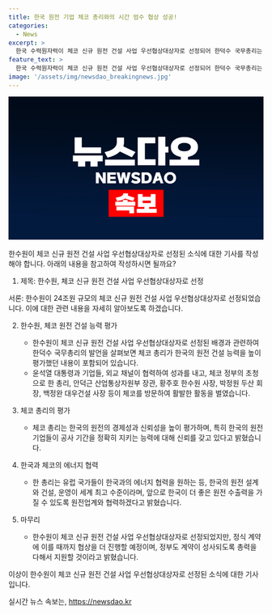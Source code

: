 ```yaml
---
title: 한국 원전 기업 체코 총리와의 시간 엄수 협상 성공!
categories:
  - News
excerpt: >
  한국 수력원자력이 체코 신규 원전 건설 사업 우선협상대상자로 선정되어 한덕수 국무총리는 한국의 원전 건설 능력이 높이 평가되고 있다고 발언했다. 한 총리와 체코 총리의 회담 내용을 공개하며, 한국의 원전 기업들이 신뢰받고 있음을 강조했으며, 정부와 기업들이 협력하여 성과를 거둔 것을 언급했다. 한국과 체코가 첨단 산업, 수소 생태계 등에서 협력을 강화하기로 하고, 각종 활동을 진행하고 있다고 전했다. 윤 대통령도 이를 위해 미국을 방문하며 지원했으며, 한 총리가 한수원의 체코 프로젝트를 극찬하고 추가 협상을 약속했다.
feature_text: >
  한국 수력원자력이 체코 신규 원전 건설 사업 우선협상대상자로 선정되어 한덕수 국무총리는 한국의 원전 건설 능력이 높이 평가되고 있다고 발언했다. 한 총리와 체코 총리의 회담 내용을 공개하며, 한국의 원전 기업들이 신뢰받고 있음을 강조했으며, 정부와 기업들이 협력하여 성과를 거둔 것을 언급했다. 한국과 체코가 첨단 산업, 수소 생태계 등에서 협력을 강화하기로 하고, 각종 활동을 진행하고 있다고 전했다. 윤 대통령도 이를 위해 미국을 방문하며 지원했으며, 한 총리가 한수원의 체코 프로젝트를 극찬하고 추가 협상을 약속했다.
image: '/assets/img/newsdao_breakingnews.jpg'
---
```


<p><img src="/assets/img/newsdao_breakingnews.jpg" alt="pcversion 속보" /></p>

<p>한수원이 체코 신규 원전 건설 사업 우선협상대상자로 선정된 소식에 대한 기사를 작성해야 합니다. 아래의 내용을 참고하여 작성하시면 될까요?</p>

<ol>
<li>제목: 한수원, 체코 신규 원전 건설 사업 우선협상대상자로 선정</li>
</ol>

<p>서론:
한수원이 24조원 규모의 체코 신규 원전 건설 사업 우선협상대상자로 선정되었습니다. 이에 대한 관련 내용을 자세히 알아보도록 하겠습니다.</p>

<ol start="2">
<li><p>한수원, 체코 원전 건설 능력 평가</p>

<ul>
<li>한수원이 체코 신규 원전 건설 사업 우선협상대상자로 선정된 배경과 관련하여 한덕수 국무총리의 발언을 살펴보면 체코 총리가 한국의 원전 건설 능력을 높이 평가했던 내용이 포함되어 있습니다.</li>
<li>윤석열 대통령과 기업들, 외교 채널이 협력하여 성과를 내고, 체코 정부의 초청으로 한 총리, 안덕근 산업통상자원부 장관, 황주호 한수원 사장, 박정원 두산 회장, 백정완 대우건설 사장 등이 체코를 방문하여 활발한 활동을 벌였습니다.</li>
</ul></li>
<li><p>체코 총리의 평가</p>

<ul>
<li>체코 총리는 한국의 원전의 경제성과 신뢰성을 높이 평가하며, 특히 한국의 원전 기업들이 공사 기간을 정확히 지키는 능력에 대해 신뢰를 갖고 있다고 밝혔습니다.</li>
</ul></li>
<li><p>한국과 체코의 에너지 협력</p>

<ul>
<li>한 총리는 유럽 국가들이 한국과의 에너지 협력을 원하는 등, 한국의 원전 설계와 건설, 운영이 세계 최고 수준이라며, 앞으로 한국이 더 좋은 원전 수출력을 가질 수 있도록 원전업계와 협력하겠다고 밝혔습니다.</li>
</ul></li>
<li><p>마무리</p>

<ul>
<li>한수원이 체코 신규 원전 건설 사업 우선협상대상자로 선정되었지만, 정식 계약에 이를 때까지 협상을 더 진행할 예정이며, 정부도 계약이 성사되도록 총력을 다해서 지원할 것이라고 밝혔습니다.</li>
</ul></li>
</ol>

<p>이상이 한수원이 체코 신규 원전 건설 사업 우선협상대상자로 선정된 소식에 대한 기사입니다.</p>
실시간 뉴스 속보는, <a href="https://newsdao.kr" rel="dofollow">https://newsdao.kr</a>


